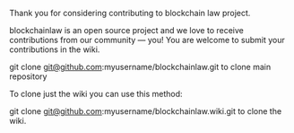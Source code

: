 Thank you for considering contributing to blockchain law project.

blockchainlaw is an open source project and we love to receive contributions from our community — you! 
You are welcome to submit your contributions in the wiki.

git clone git@github.com:myusername/blockchainlaw.git to clone main repository

To clone just the wiki you can use this method:

git clone git@github.com:myusername/blockchainlaw.wiki.git to clone the wiki.
